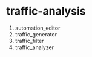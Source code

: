 # traffic-analysis

1. automation_editor
2. traffic_generator
3. traffic_filter
4. traffic_analyzer

